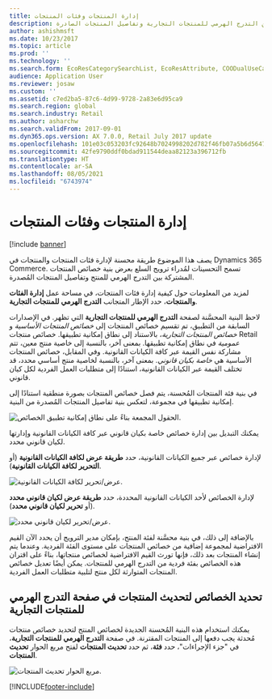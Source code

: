 ```yaml
---
title: إدارة المنتجات وفئات المنتجات
description: يصف هذا الموضوع كيف يمكن لمديري ترويج السلع استخدام فئات المنتجات لإدارة العلاقات بين التدرج الهرمي للمنتجات التجارية وتفاصيل المنتجات الصادرة.
author: ashishmsft
ms.date: 10/23/2017
ms.topic: article
ms.prod: ''
ms.technology: ''
ms.search.form: EcoResCategorySearchList, EcoResAttribute, COODualUseCategories, EcoResProductCategory, EcoResCategoryAddProduct, EcoResAttributeValue
audience: Application User
ms.reviewer: josaw
ms.custom: ''
ms.assetid: c7ed2ba5-87c6-4d99-9728-2a83e6d95ca9
ms.search.region: global
ms.search.industry: Retail
ms.author: asharchw
ms.search.validFrom: 2017-09-01
ms.dyn365.ops.version: AX 7.0.0, Retail July 2017 update
ms.openlocfilehash: 101e03c053203fc92648b7024998202d782f46fb07a5b6d5647b8e2a6514ea17
ms.sourcegitcommit: 42fe9790ddf0bdad911544deaa82123a396712fb
ms.translationtype: HT
ms.contentlocale: ar-SA
ms.lasthandoff: 08/05/2021
ms.locfileid: "6743974"
---
```

# <a name="manage-product-categories-and-products"></a>إدارة المنتجات وفئات المنتجات

[!include [banner](./includes/banner.md)]

يصف هذا الموضوع طريقة محسنة لإدارة فئات المنتجات والمنتجات في Dynamics 365 Commerce. تسمح التحسينات لمُدراء ترويج السلع بعرض بنية خصائص المنتجات المشتركة بين التدرج الهرمي للمنتج وتفاصيل المنتجات المُصدرة.

لمزيد من المعلومات حول كيفية إدارة فئات المنتجات، في مساحة عمل **إدارة الفئات والمنتجات**، حدد الإطار المتجانب **التدرج الهرمي للمنتجات التجارية‬**.

لاحظ البنية المحسَّنة لصفحة **التدرج الهرمي للمنتجات التجارية** التي تظهر. في الإصدارات السابقة من التطبيق، تم تقسيم خصائص المنتجات إلى *خصائص المنتجات الأساسية* و *خصائص المنتجات التجارية*، بالاستناد إلى نطاق إمكانية تطبيقها. خصائص منتجات Retail *عمومية* في نطاق إمكانية تطبيقها. بمعنى آخر، بالنسبة إلى خاصية منتج معين، تتم مشاركة نفس القيمة عبر كافة الكيانات القانونية. وفي المقابل، خصائص المنتجات الأساسية هي *خاصة بكيان قانوني*. بمعنى آخر، بالنسبة لخاصية منتج أساسي محدد، قد تختلف القيمة عبر الكيانات القانونية، استنادًا إلى متطلبات العمل الفردية لكل كيان قانوني.

في بنية فئة المنتجات المُحسنة، يتم فصل خصائص المنتجات بصورة منطقية استنادًا إلى إمكانية تطبيقها في مجموعة، لتعكس بنية تفاصيل المنتجات المُصدرة من البنية.

![الحقول المجمعة بناءً على نطاق إمكانية تطبيق الخصائص.](media/NoticeGroupingOfFieldsBasedOnTheirScope.PNG)

يمكنك التبديل بين إدارة خصائص خاصة بكيان قانوني عبر كافة الكيانات القانونية وإدارتها لكيان قانوني محدد.

لإدارة خصائص عبر جميع الكيانات القانونية، حدد **طريقة عرض لكافة الكيانات القانونية** (أو **التحرير لكافة الكيانات القانونية**).

![عرض/تحرير لكافة الكيانات القانونية.](media/ToggleBackToEditForSpecificLegalEntity.PNG)

لإدارة الخصائص لأحد الكيانات القانونية المحددة، حدد **طريقة عرض لكيان قانوني محدد** (أو **تحرير لكيان قانوني محدد**).

![عرض/تحرير لكيان قانوني محدد.](media/ToggleToEditForAllLegalEntities.PNG)

بالإضافة إلى ذلك، في بنية محسَّنة لفئة المنتج، بإمكان مدير الترويج أن يحدد الآن القيم الافتراضية لمجموعة إضافية من خصائص المنتجات على مستوى الفئة الفردية. وعندما يتم إنشاء المنتجات بعد ذلك، فإنها تورث القيم الافتراضية لخصائص منتجاتها، بناءً على اقتران هذه الخصائص بفئة فردية من التدرج الهرمي للمنتجات. يمكن أيضًا تعديل خصائص المنتجات المتوارثة لكل منتج لتلبية متطلبات العمل الفردية.

## <a name="selecting-properties-to-update-products-on-the-commerce-product-hierarchy-page"></a>تحديد الخصائص لتحديث المنتجات في صفحة التدرج الهرمي للمنتجات التجارية

يمكنك استخدام هذه البنية المُحسنة الجديدة لخصائص المنتج لتحديد خصائص منتجات مُحدثة يجب دفعها إلى المنتجات المقترنة. في صفحة **التدرج الهرمي للمنتجات التجارية**، في "جزء الإجراءات"، حدد **فئة**، ثم حدد **تحديث المنتجات** لفتح مربع الحوار **تحديث المنتجات**.

![مربع الحوار تحديث المنتجات.](media/NewUpdateProductsEnhancedView.PNG)


[!INCLUDE[footer-include](../includes/footer-banner.md)]